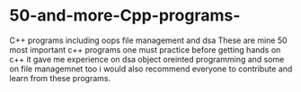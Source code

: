 # 50-and-more-Cpp-programs-
C++ programs including oops file management and dsa
These are mine 50 most important c++ programs one must practice before getting hands on c++
it gave me experience on dsa object oreinted programming and some on file managemnet too
i would also recommend everyone to contribute and learn from these programs.


